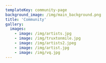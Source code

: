 ```yaml
---
templateKey: community-page
background_image: /img/main_background.png
title: 'Community'
gallery:
  images:
    - image: /img/artists.jpg
    - image: /img/truxtonmile.jpg
    - image: /img/artists2.jpeg
    - image: /img/artist.jpg
    - image: /img/vq.jpg
---
```

